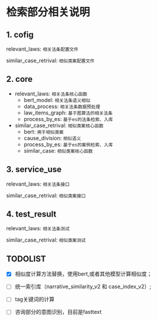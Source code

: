 # 检索部分相关说明

## 1. cofig
relevant_laws: `相关法条配置文件`

similar_case_retrival: `相似类案配置文件`

## 2. core
* relevant_laws: `相关法条核心函数`
  * bert_model: `相关法条语义相似`
  * data_process: `相关法条数据预处理`
  * law_items_graph: `基于图算法的相关法条`
  * process_by_es: `基于es的法条检索、入库`
* similar_case_retrival: `相似类案核心函数`
  * bert: `用于相似类案`
  * cause_division: `相似语义`
  * process_by_es: `基于es的案例检索、入库`
  * similar_case: `相似类案核心函数`

## 3. service_use
relevant_laws: `相关法条接口`

similar_case_retrival: `相似类案接口`

## 4. test_result
relevant_laws: `相关法条测试`

similar_case_retrival: `相似类案测试`


## TODOLIST
- [x] 相似度计算方法替换，使用bert,或者其他模型计算相似度；
- [ ] 统一索引库（narrative_similarity_v2 和 case_index_v2）;
- [ ] tag关键词的计算
- [ ] 咨询部分的意图识别，目前是fasttext

